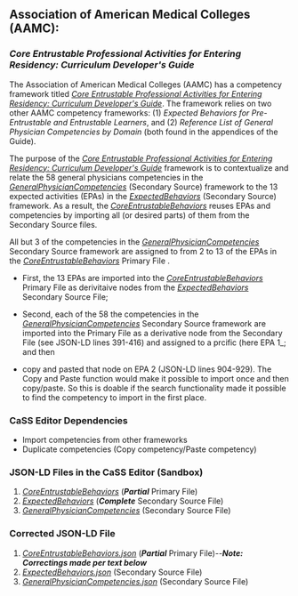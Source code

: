 ## Association of American Medical Colleges (AAMC):
### *Core Entrustable Professional Activities for Entering Residency: Curriculum Developer's Guide*

The Association of American Medical Colleges (AAMC) has a competency framework titled [*Core Entrustable Professional Activities for Entering Residency: Curriculum Developer's Guide*](https://store.aamc.org/downloadable/download/sample/sample_id/63/%20). The framework relies on two other AAMC competency frameworks: (1) *Expected Behaviors for Pre-Entrustable and Entrustable Learners*, and (2) *Reference List of General Physician Competencies by Domain* (both found in the appendices of the Guide).

The purpose of the [*Core Entrustable Professional Activities for Entering Residency: Curriculum Developer's Guide*](https://store.aamc.org/downloadable/download/sample/sample_id/63/%20) framework is to contextualize and relate the 58 general physicians competencies in the [*GeneralPhysicianCompetencies*](https://sandbox.credentialengine.org/publisher/competencies/?frameworkctid=ce-8c2da966-9c5a-4d65-aa51-f2808ffab550) (Secondary Source) framework to the 13 expected activities (EPAs) in the [*ExpectedBehaviors*](https://sandbox.credentialengine.org/publisher/competencies/?frameworkctid=ce-56493611-b46b-4658-88d4-f80c0427f011) (Secondary Source) framework.  As a result, the [*CoreEntrustableBehaviors*](https://sandbox.credentialengine.org/publisher/competencies) reuses EPAs and competencies by importing all (or desired parts) of them from the Secondary Source files.

All but 3 of the competencies in the [*GeneralPhysicianCompetencies*](https://sandbox.credentialengine.org/publisher/competencies/?frameworkctid=ce-8c2da966-9c5a-4d65-aa51-f2808ffab550) Secondary Source framework are assigned to from 2 to 13 of the EPAs in the [*CoreEntrustableBehaviors*](https://sandbox.credentialengine.org/publisher/competencies) Primary File .  

* First, the 13 EPAs are imported into the [*CoreEntrustableBehaviors*](https://sandbox.credentialengine.org/publisher/competencies) Primary File as derivitaive nodes from the [*ExpectedBehaviors*](https://sandbox.credentialengine.org/publisher/competencies/?frameworkctid=ce-56493611-b46b-4658-88d4-f80c0427f011) Secondary Source File;

* Second, each of the 58 the competencies in the [*GeneralPhysicianCompetencies*](https://sandbox.credentialengine.org/publisher/competencies/?frameworkctid=ce-8c2da966-9c5a-4d65-aa51-f2808ffab550) Secondary Source framework are imported into the Primary File as a derivative node from the Secondary File (see JSON-LD lines 391-416) and assigned to a prcific (here EPA 1_; and then

* copy and pasted that node on EPA 2 (JSON-LD lines 904-929). The Copy and Paste function would make it possible to import once and then copy/paste. So this is doable if the search functionality made it possible to find the competency to import in the first place.

### CaSS Editor Dependencies

* Import competencies from other frameworks
* Duplicate competencies (Copy competency/Paste competency)

### JSON-LD Files in the CaSS Editor (Sandbox)

1. [*CoreEntrustableBehaviors*](https://sandbox.credentialengine.org/publisher/competencies) (***Partial*** Primary File)
2. [*ExpectedBehaviors*](https://sandbox.credentialengine.org/publisher/competencies/?frameworkctid=ce-56493611-b46b-4658-88d4-f80c0427f011) (***Complete*** Secondary Source File)
3. [*GeneralPhysicianCompetencies*](https://sandbox.credentialengine.org/publisher/competencies/?frameworkctid=ce-8c2da966-9c5a-4d65-aa51-f2808ffab550) (Secondary Source File)

### Corrected JSON-LD File

1. [*CoreEntrustableBehaviors.json*](https://github.com/stuartasutton/medbiquitous/blob/main/CoreEntrustableBehaviors.json) (***Partial*** Primary File)--***Note: Correctings made per text below***
2. [*ExpectedBehaviors.json*](https://github.com/stuartasutton/medbiquitous/blob/main/ExpectedBehaviors.json) (Secondary Source File)
3. [*GeneralPhysicianCompetencies.json*](https://github.com/stuartasutton/medbiquitous/blob/main/GeneralPhysicianCompetencies.json) (Secondary Source File)
